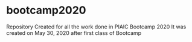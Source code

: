 # bootcamp2020
Repository Created for all the work done in PIAIC Bootcamp 2020
It was created on May 30, 2020 after first class of Bootcamp
